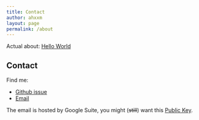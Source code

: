 ```yaml
---
title: Contact
author: ahxxm
layout: page
permalink: /about
---
```


Actual about: [Hello World](https://ahxxm.com/7.moew/)

## Contact

Find me:

- [Github issue](https://github.com/ahxxm/ahxxm.github.io/issues)
- [Email](mailto:blog@ahxxm.com)

The email is hosted by Google Suite, you might (~~still~~) want this [Public Key](https://github.com/ahxxm/public-key).
